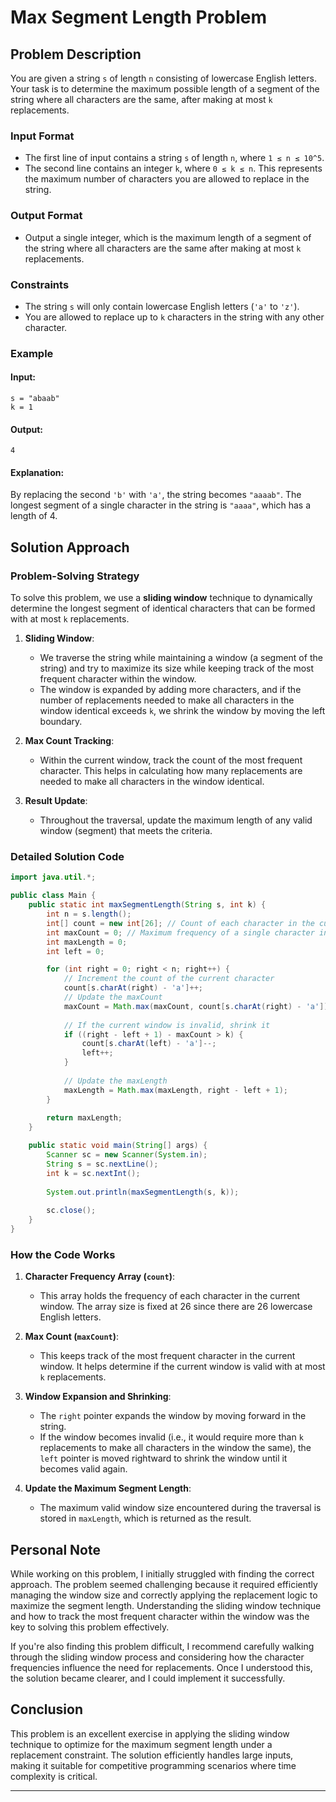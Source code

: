 # Max Segment Length Problem

## Problem Description

You are given a string `s` of length `n` consisting of lowercase English letters. Your task is to determine the maximum possible length of a segment of the string where all characters are the same, after making at most `k` replacements.

### Input Format

- The first line of input contains a string `s` of length `n`, where `1 ≤ n ≤ 10^5`.
- The second line contains an integer `k`, where `0 ≤ k ≤ n`. This represents the maximum number of characters you are allowed to replace in the string.

### Output Format

- Output a single integer, which is the maximum length of a segment of the string where all characters are the same after making at most `k` replacements.

### Constraints

- The string `s` will only contain lowercase English letters (`'a'` to `'z'`).
- You are allowed to replace up to `k` characters in the string with any other character.

### Example

#### Input:
```
s = "abaab"
k = 1
```

#### Output:
```
4
```

#### Explanation:

By replacing the second `'b'` with `'a'`, the string becomes `"aaaab"`. The longest segment of a single character in the string is `"aaaa"`, which has a length of 4.

## Solution Approach

### Problem-Solving Strategy

To solve this problem, we use a **sliding window** technique to dynamically determine the longest segment of identical characters that can be formed with at most `k` replacements.

1. **Sliding Window**: 
   - We traverse the string while maintaining a window (a segment of the string) and try to maximize its size while keeping track of the most frequent character within the window.
   - The window is expanded by adding more characters, and if the number of replacements needed to make all characters in the window identical exceeds `k`, we shrink the window by moving the left boundary.

2. **Max Count Tracking**:
   - Within the current window, track the count of the most frequent character. This helps in calculating how many replacements are needed to make all characters in the window identical.

3. **Result Update**:
   - Throughout the traversal, update the maximum length of any valid window (segment) that meets the criteria.

### Detailed Solution Code

```java
import java.util.*;

public class Main {
    public static int maxSegmentLength(String s, int k) {
        int n = s.length();
        int[] count = new int[26]; // Count of each character in the current window
        int maxCount = 0; // Maximum frequency of a single character in the current window
        int maxLength = 0;
        int left = 0;

        for (int right = 0; right < n; right++) {
            // Increment the count of the current character
            count[s.charAt(right) - 'a']++;
            // Update the maxCount
            maxCount = Math.max(maxCount, count[s.charAt(right) - 'a']);
            
            // If the current window is invalid, shrink it
            if ((right - left + 1) - maxCount > k) {
                count[s.charAt(left) - 'a']--;
                left++;
            }
            
            // Update the maxLength
            maxLength = Math.max(maxLength, right - left + 1);
        }
        
        return maxLength;
    }

    public static void main(String[] args) {
        Scanner sc = new Scanner(System.in);
        String s = sc.nextLine();
        int k = sc.nextInt();
        
        System.out.println(maxSegmentLength(s, k));
        
        sc.close();
    }
}
```

### How the Code Works

1. **Character Frequency Array (`count`)**: 
   - This array holds the frequency of each character in the current window. The array size is fixed at 26 since there are 26 lowercase English letters.

2. **Max Count (`maxCount`)**:
   - This keeps track of the most frequent character in the current window. It helps determine if the current window is valid with at most `k` replacements.

3. **Window Expansion and Shrinking**:
   - The `right` pointer expands the window by moving forward in the string.
   - If the window becomes invalid (i.e., it would require more than `k` replacements to make all characters in the window the same), the `left` pointer is moved rightward to shrink the window until it becomes valid again.

4. **Update the Maximum Segment Length**:
   - The maximum valid window size encountered during the traversal is stored in `maxLength`, which is returned as the result.

## Personal Note

While working on this problem, I initially struggled with finding the correct approach. The problem seemed challenging because it required efficiently managing the window size and correctly applying the replacement logic to maximize the segment length. Understanding the sliding window technique and how to track the most frequent character within the window was the key to solving this problem effectively.

If you're also finding this problem difficult, I recommend carefully walking through the sliding window process and considering how the character frequencies influence the need for replacements. Once I understood this, the solution became clearer, and I could implement it successfully.

## Conclusion

This problem is an excellent exercise in applying the sliding window technique to optimize for the maximum segment length under a replacement constraint. The solution efficiently handles large inputs, making it suitable for competitive programming scenarios where time complexity is critical.

---